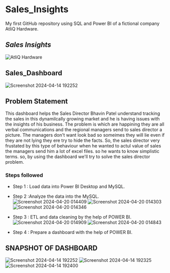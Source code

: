 # Sales_Insights

My first GitHub repository using SQL and Power BI of a fictional company AtliQ Hardware.

## ***Sales Insights***
![AtliQ Hardware](https://github.com/vishuNkumar/vishu/assets/166616316/ff70764c-6323-4899-a920-a8be78448065)

## Sales_Dashboard
![Screenshot 2024-04-14 192252](https://github.com/vishuNkumar/vishu/assets/166616316/1bd3a9d5-d69d-4101-a7ea-7c0453d019e0)






## Problem Statement

This dashboard helps the Sales Director Bhavin Patel   understand tracking the sales in this dynamilcally growing market and he is having issues with the insights of his business. The problem is which are happining they are all verbal communications and the regional managers send to sales director a picture. The managers don't want look bad so someimes they will lie even if they are not lying they ere try to hide the facts. So, the sales director very frustated by this type of behaviour when he wanted to actul value of sales the managers send him a lot of excel files.
so he wants to know simplistic terms.
so, by using the dashboard we'll try to solve the sales director problem.  



### Steps followed 

- Step 1 :  Load data into Power BI Desktop and MySQL.
- Step 2 :Analyze the data into the MySQL.
![Screenshot 2024-04-20 014409](https://github.com/vishuNkumar/vishu/assets/166616316/ba88adb1-1335-4d8e-89e9-4ec33e0402bc)
![Screenshot 2024-04-20 014303](https://github.com/vishuNkumar/vishu/assets/166616316/cc081af9-b802-408b-8008-724940ae3c82)
![Screenshot 2024-04-20 014346](https://github.com/vishuNkumar/vishu/assets/166616316/58ec4dd5-e1be-4a5c-b470-1546390bccca)

- Step 3 : ETL and data cleaning by the help of POWER BI.
![Screenshot 2024-04-20 014909](https://github.com/vishuNkumar/vishu/assets/166616316/68948efc-7af1-4af7-9aea-10263702c073)
![Screenshot 2024-04-20 014843](https://github.com/vishuNkumar/vishu/assets/166616316/70017d6e-92ce-4f54-b4db-554488f77b28)

- Step 4 : Prepare a dashboard with the help of POWER BI.
## SNAPSHOT OF DASHBOARD
![Screenshot 2024-04-14 192252](https://github.com/vishuNkumar/vishu/assets/166616316/4714610f-3610-4a83-b312-77151da017d8)
![Screenshot 2024-04-14 192325](https://github.com/vishuNkumar/vishu/assets/166616316/66e2ba34-8b33-488a-b781-e550f3bae0ad)
![Screenshot 2024-04-14 192400](https://github.com/vishuNkumar/vishu/assets/166616316/0ef3d5b2-0440-4e0a-8528-92fd8fc6e6c1)





